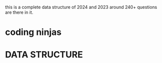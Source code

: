 this is a complete data structure of 2024 and 2023
around 240+ questions are there in it.
# coding ninjas
# DATA STRUCTURE 